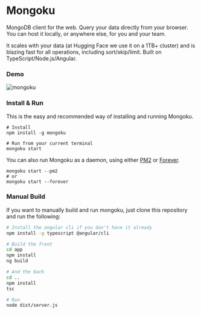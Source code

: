 # Mongoku

MongoDB client for the web. Query your data directly from your browser. You can host it locally,
or anywhere else, for you and your team.

It scales with your data (at Hugging Face we use it on a 1TB+ cluster) and is blazing fast for all
operations, including sort/skip/limit. Built on TypeScript/Node.js/Angular.

### Demo

![mongoku](https://huggingface.co/assets/mongoku/mongoku-demo.gif)

### Install & Run

This is the easy and recommended way of installing and running Mongoku.

```
# Install
npm install -g mongoku

# Run from your current terminal
mongoku start
```

You can also run Mongoku as a daemon, using either [PM2](https://github.com/Unitech/pm2) or
[Forever](https://github.com/foreverjs/forever).

```
mongoku start --pm2
# or
mongoku start --forever
```

### Manual Build

If you want to manually build and run mongoku, just clone this repository and run the following:

```bash
# Install the angular cli if you don't have it already
npm install -g typescript @angular/cli

# Build the front
cd app
npm install
ng build

# And the back
cd ..
npm install
tsc

# Run
node dist/server.js
```
